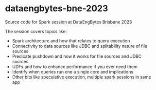 # dataengbytes-bne-2023
Source code for Spark session at DataEngBytes Brisbane 2023

The session covers topics like:
- Spark architecture and how that relates to query execution
- Connectivity to data sources like JDBC and splitability nature of file sources
- Predicate pushdown and how it works for file sources and JDBC sources
- UDFs and how to enhance performance if you ever need them
- Identify when queries run one a single core and implications
- Other bits like speculative execution, multiple spark sessions in same app
